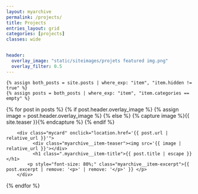 ```yaml
---
layout: myarchive
permalink: /projects/
title: Projects
entries_layout: grid
categories: [projects]
classes: wide


header:
  overlay_image: "static/siteimages/projets featured img.png"
  overlay_filter: 0.5
---
```


    {% assign both_posts = site.posts | where_exp: "item", "item.hidden != true" %}
    {% assign posts = both_posts | where_exp: "item", "item.categories == empty" %}
<div class="mygrid-container">

{% for post in posts %}
    {% if post.header.overlay_image %}
        {% assign image = post.header.overlay_image %}
    {% else %}
        {% capture image %}{{ site.teaser }}{% endcapture %}
    {% endif %}
        
        <div class="mycard" onclick="location.href='{{ post.url | relative_url }}'">
              <div class="myarchive__item-teaser"><img src='{{ image | relative_url }}'></div>
              <h1 class=".myarchive__item-title">{{ post.title | escape }}</h1>
            <p style="font-size: 80%;" class="myarchive__item-excerpt">{{ post.excerpt | remove: '<p>' | remove: '</p>' }} </p>
        </div>
        
    
{% endfor %}
</div>
